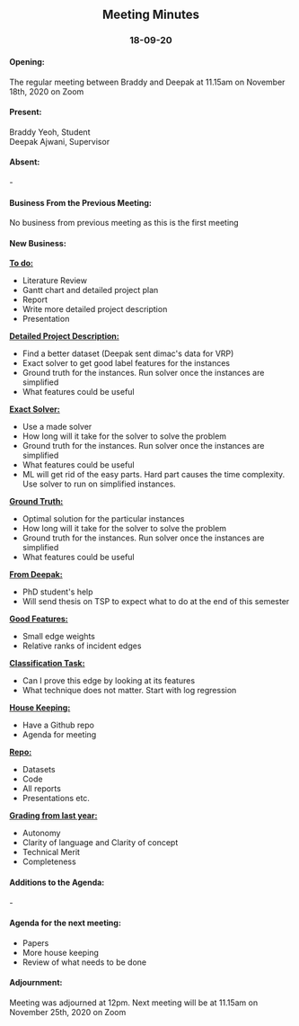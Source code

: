 <div align="center">
  <h2 align="center">
    Meeting Minutes
  </h2>
  <h3 align="center">
    18-09-20
  </h3>


</div>

<div>
  <h4>
    Opening:
  </h4>
  The regular meeting between Braddy and Deepak at 11.15am on November 18th, 2020 on Zoom

  <h4>
    Present:
  </h4>
  Braddy Yeoh, Student
  <br/>
  Deepak Ajwani, Supervisor

  <h4>
    Absent:
  </h4>
-
   <h4>
    Business From the Previous Meeting:
  </h4>
    No business from previous meeting as this is the first meeting
  <h4>
    New Business:
  </h4>
  <b><u>To do:</u></b>
  <ul>
    <li>
      Literature Review
    </li>
    <li>
      Gantt chart and detailed project plan
    </li>
    <li>
      Report
    </li>
    <li>
      Write more detailed project description
    </li>
    <li>
      Presentation
    </li>      
  </ul>

  <b><u>Detailed Project Description:</u></b>
  <ul>
    <li>
      Find a better dataset (Deepak sent dimac's data for VRP)
    </li>
    <li>
      Exact solver to get good label features for the instances
    </li>
    <li>
      Ground truth for the instances. Run solver once the instances are simplified
    </li>
    <li>
      What features could be useful
    </li>
  </ul>

  <b><u>Exact Solver:</u></b>
  <ul>
    <li>
      Use a made solver
    </li>
    <li>
      How long will it take for the solver to solve the problem
    </li>
    <li>
      Ground truth for the instances. Run solver once the instances are simplified
    </li>
    <li>
      What features could be useful
    </li>
    <li>
      ML will get rid of the easy parts. Hard part causes the time complexity. Use solver to run on simplified instances. 
    </li>
  </ul>

  <b><u>Ground Truth:</u></b>
  <ul>
    <li>
      Optimal solution for the particular instances
    </li>
    <li>
      How long will it take for the solver to solve the problem
    </li>
    <li>
      Ground truth for the instances. Run solver once the instances are simplified
    </li>
    <li>
      What features could be useful
    </li>
  </ul>

  <b><u>From Deepak:</u></b>
  <ul>
    <li>
      PhD student's help
    </li>
    <li>
      Will send thesis on TSP to expect what to do at the end of this semester
    </li>   
  </ul>

  <b><u>Good Features:</u></b>
  <ul>
    <li>
      Small edge weights
    </li>
    <li>
      Relative ranks of incident edges
    </li>   
  </ul>

  <b><u>Classification Task:</u></b>
  <ul>
    <li>
      Can I prove this edge by looking at its features
    </li>
    <li>
      What technique does not matter. Start with log regression
    </li>   
  </ul>

  <b><u>House Keeping:</u></b>
  <ul>
    <li>
      Have a Github repo
    </li>
    <li>
      Agenda for meeting
    </li>   
  </ul>

  <b><u>Repo:</u></b>
  <ul>
    <li>
      Datasets
    </li>
    <li>
      Code
    </li>  
    <li>
      All reports
    </li>
    <li>
      Presentations etc.
    </li>   
  </ul>

  <b><u>Grading from last year:</u></b>
  <ul>
    <li>
      Autonomy
    </li>
    <li>
      Clarity of language and Clarity of concept
    </li>  
    <li>
      Technical Merit
    </li>
    <li>
      Completeness
    </li>   
  </ul>
  <h4>
    Additions to the Agenda:
  </h4>
  -

  <h4>
    Agenda for the next meeting:
  </h4>
  <ul>
    <li>
      Papers 
    </li>
    <li>
      More house keeping
    </li>  
    <li>
      Review of what needs to be done
    </li>
  </ul>

  <h4>
    Adjournment:
  </h4>
  Meeting was adjourned at 12pm. Next meeting will be at 11.15am on November 25th, 2020 on Zoom
</div>
